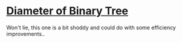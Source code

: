 # [Diameter of Binary Tree](https://leetcode.com/problems/diameter-of-binary-tree/)

Won't lie, this one is a bit shoddy and could do with some efficiency improvements..
